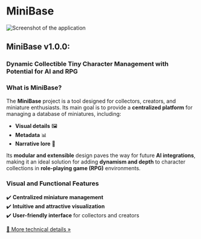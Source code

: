 # MiniBase

![Screenshot of the application](screenshots/home_screen.png)

## MiniBase v1.0.0: 
### Dynamic Collectible Tiny Character Management with Potential for AI and RPG

### What is MiniBase?

The **MiniBase** project is a tool designed for collectors, creators, and miniature enthusiasts. Its main goal is to provide a **centralized platform** for managing a database of miniatures, including:
- **Visual details** 🖼️
- **Metadata** 📊
- **Narrative lore** 📖

Its **modular and extensible** design paves the way for future **AI integrations**, making it an ideal solution for adding **dynamism and depth** to character collections in **role-playing game (RPG)** environments.

### Visual and Functional Features

✔️ **Centralized miniature management**  
✔️ **Intuitive and attractive visualization**  
✔️ **User-friendly interface** for collectors and creators  

[📜 More technical details »](./TECNOLOGIA.md)